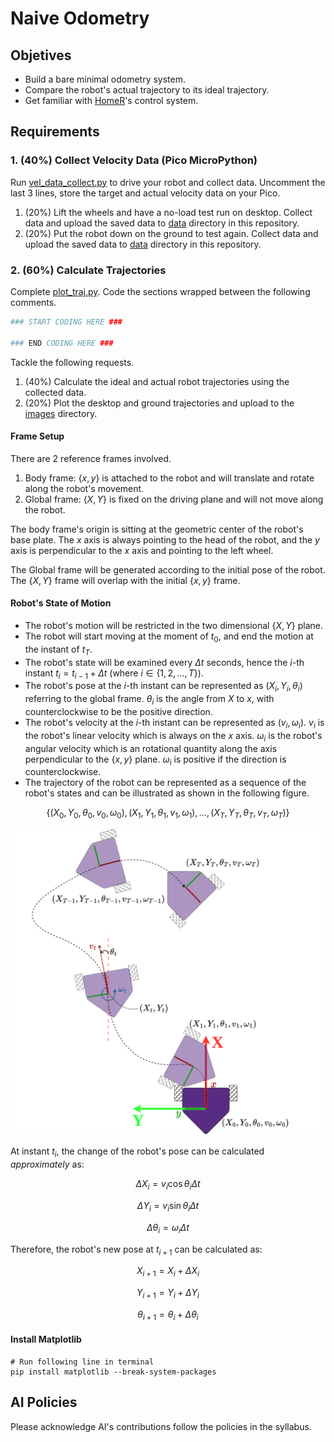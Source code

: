 # Naive Odometry

## Objetives

- Build a bare minimal odometry system.
- Compare the robot's actual trajectory to its ideal trajectory.
- Get familiar with [HomeR](https://github.com/linzhangUCA/homer)'s control system.

## Requirements

### 1. (40%) Collect Velocity Data (Pico MicroPython)

Run [vel_data_collect.py](vel_data_collect.py) to drive your robot and collect data.
Uncomment the last 3 lines, store the target and actual velocity data on your Pico.

1. (20%) Lift the wheels and have a no-load test run on desktop. Collect data and upload the saved data to [data](/data/) directory in this repository.
2. (20%) Put the robot down on the ground to test again. Collect data and upload the saved data to [data](/data/) directory in this repository.

### 2. (60%) Calculate Trajectories

Complete [plot_traj.py](plot_traj.py). Code the sections wrapped between the following comments.

```python
### START CODING HERE ###

### END CODING HERE ###
```

Tackle the following requests.

1. (40%) Calculate the ideal and actual robot trajectories using the collected data.
2. (20%) Plot the desktop and ground trajectories and upload to the [images](images/) directory.

#### Frame Setup


There are 2 reference frames involved.

1. Body frame: $`\{x, y\}`$ is attached to the robot and will translate and rotate along the robot's movement.
2. Global frame: $`\{X, Y\}`$ is fixed on the driving plane and will not move along the robot.

The body frame's origin is sitting at the geometric center of the robot's base plate. The $x$ axis is always pointing to the head of the robot, and the $y$ axis is perpendicular to the $x$ axis and pointing to the left wheel.

The Global frame will be generated according to the initial pose of the robot. The $`\{X, Y\}`$ frame will overlap with the initial $`\{x, y\}`$ frame.

#### Robot's State of Motion

- The robot's motion will be restricted in the two dimensional $`\{X, Y\}`$ plane.
- The robot will start moving at the moment of $t_0$, and end the motion at the instant of $t_T$.
- The robot's state will be examined every $\Delta t$ seconds, hence the $i$-th instant $t_i = t_{i-1} + \Delta t$ (where $`i \in \{ 1, 2, \dots, T \}`$).
- The robot's pose at the $i$-th instant can be represented as $(X_i, Y_i, \theta_i)$ referring to the global frame.
$\theta_i$ is the angle from $X$ to $x$, with counterclockwise to be the positive direction.
- The robot's velocity at the $i$-th instant can be represented as $(v_i, \omega_i)$.
$v_i$ is the robot's linear velocity which is always on the $x$ axis. 
$\omega_i$ is the robot's angular velocity which is an rotational quantity along the axis perpendicular to the $`\{x, y\}`$ plane. 
$\omega_i$ is positive if the direction is counterclockwise.
- The trajectory of the robot can be represented as a sequence of the robot's states and can be illustrated as shown in the following figure.
```math
\{(X_0, Y_0, \theta_0, v_0, \omega_0), (X_1, Y_1, \theta_1, v_1, \omega_1), \dots, (X_T, Y_T, \theta_T, v_T, \omega_T)\}
```
![odom_frame](images/odom_frame.png)

At instant $t_i$, the change of the robot's pose can be calculated *approximately* as:
```math
\Delta X_i = v_i \cos \theta_i \Delta t
```
```math
\Delta Y_i = v_i \sin \theta_i \Delta t
```
```math
\Delta \theta_i = \omega_i \Delta t

```
Therefore, the robot's new pose at $t_{i+1}$ can be calculated as:
```math
X_{i+1} = X_i + \Delta X_i
```
```math
Y_{i+1} = Y_i + \Delta Y_i
```
```math
\theta_{i+1} = \theta_i + \Delta \theta_i
```

#### Install Matplotlib

```console
# Run following line in terminal
pip install matplotlib --break-system-packages
```

## AI Policies

Please acknowledge AI's contributions follow the policies in the syllabus.
